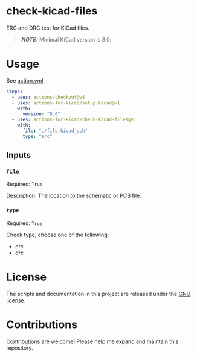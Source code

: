 # check-kicad-files

ERC and DRC test for KiCad files.

> **_NOTE:_** Minimal KiCad version is 8.0.

# Usage

See [action.yml](action.yml)

```yaml
steps:
  - uses: actions/checkout@v4
  - uses: actions-for-kicad/setup-kicad@v1
    with:
      version: "8.0"
  - uses: actions-for-kicad/check-kicad-files@v1
    with:
      file: "./file.kicad_sch"
      type: "erc"
```

## Inputs

### `file`

Required: `True`

Description: The location to the schematic or PCB file.

### `type`

Required: `True`

Check type, choose one of the following:

- erc
- drc

# License

The scripts and documentation in this project are released under the [GNU license](LICENSE).

# Contributions

Contributions are welcome! Please help me expand and maintain this repository.
